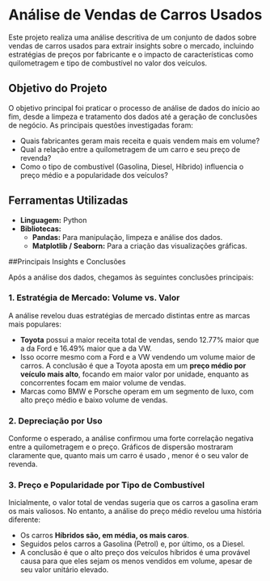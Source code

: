 # Análise de Vendas de Carros Usados

Este projeto realiza uma análise descritiva de um conjunto de dados sobre vendas de carros usados para extrair insights sobre o mercado, incluindo estratégias de preços por fabricante e o impacto de características como quilometragem e tipo de combustível no valor dos veículos.

## Objetivo do Projeto

O objetivo principal foi praticar o processo de análise de dados do início ao fim, desde a limpeza e tratamento dos dados até a geração de conclusões de negócio. As principais questões investigadas foram:

* Quais fabricantes geram mais receita e quais vendem mais em volume?
* Qual a relação entre a quilometragem de um carro e seu preço de revenda?
* Como o tipo de combustível (Gasolina, Diesel, Híbrido) influencia o preço médio e a popularidade dos veículos?

## Ferramentas Utilizadas

* **Linguagem:** Python
* **Bibliotecas:**
    * **Pandas:** Para manipulação, limpeza e análise dos dados.
    * **Matplotlib / Seaborn:** Para a criação das visualizações gráficas.

##Principais Insights e Conclusões

Após a análise dos dados, chegamos às seguintes conclusões principais:

### 1. Estratégia de Mercado: Volume vs. Valor
A análise revelou duas estratégias de mercado distintas entre as marcas mais populares:
* **Toyota** possui a maior receita total de vendas, sendo 12.77% maior que a da Ford e 16.49% maior que a da VW.
* Isso ocorre mesmo com a Ford e a VW vendendo um volume maior de carros. A conclusão é que a Toyota aposta em um **preço médio por veículo mais alto**, focando em maior valor por unidade, enquanto as concorrentes focam em maior volume de vendas.
* Marcas como BMW e Porsche operam em um segmento de luxo, com alto preço médio e baixo volume de vendas.

### 2. Depreciação por Uso
Conforme o esperado, a análise confirmou uma forte correlação negativa entre a quilometragem e o preço. Gráficos de dispersão mostraram claramente que, quanto mais um carro é usado , menor é o seu valor de revenda.

### 3. Preço e Popularidade por Tipo de Combustível
Inicialmente, o valor total de vendas sugeria que os carros a gasolina eram os mais valiosos. No entanto, a análise do preço médio revelou uma história diferente:
* Os carros **Híbridos são, em média, os mais caros**.
* Seguidos pelos carros a Gasolina (Petrol) e, por último, os a Diesel.
* A conclusão é que o alto preço dos veículos híbridos é uma provável causa para que eles sejam os menos vendidos em volume, apesar de seu valor unitário elevado.
